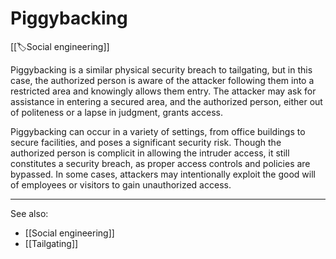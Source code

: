 
# Piggybacking

[[🏷️Social engineering]]

Piggybacking is a similar physical security breach to tailgating, but in this case, the authorized person is aware of the attacker following them into a restricted area and knowingly allows them entry. The attacker may ask for assistance in entering a secured area, and the authorized person, either out of politeness or a lapse in judgment, grants access.

Piggybacking can occur in a variety of settings, from office buildings to secure facilities, and poses a significant security risk. Though the authorized person is complicit in allowing the intruder access, it still constitutes a security breach, as proper access controls and policies are bypassed. In some cases, attackers may intentionally exploit the good will of employees or visitors to gain unauthorized access.

---

See also:

- [[Social engineering]]
- [[Tailgating]]
